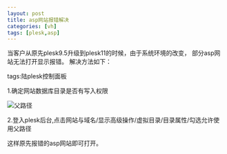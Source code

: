```yaml
---
layout: post
title: asp网站报错解决
categories: [vh]
tags: [plesk,asp]
---
```

当客户从原先plesk9.5升级到plesk11的时候，由于系统环境的改变， 部分asp网站无法打开显示报错。 解决方法如下：

tags:陆plesk控制面板

 1.确定网站数据库目录是否有写入权限

![父路径](http://voga.emagineconcept.com/caicai/plesk11/fulujing5.jpg)

 2.登入plesk后台,点击网站与域名/显示高级操作/虚拟目录/目录属性/勾选允许使用父路径


这样原先报错的asp网站即可打开。